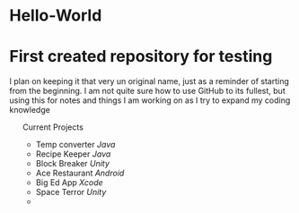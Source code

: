 # Hello-World
<h1>First created repository for testing</h1>
<p>I plan on keeping it that very un original name, just as a reminder of starting from the beginning.
I am not quite sure how to use GitHub to its fullest, but using this for notes and things I am working on as I try to expand my coding knowledge</p>
<ul>Current Projects<ul>
  <li>Temp converter <i>Java</i></li>
  <li>Recipe Keeper <i>Java</i></li>
  <li>Block Breaker <i>Unity</i></li>
  <li>Ace Restaurant <i>Android</i></li>
  <li>Big Ed App <i>Xcode</i></li>
  <li>Space Terror <i>Unity</i><li>
  </ul>
